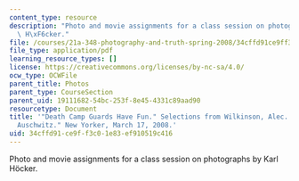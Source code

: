 ```yaml
---
content_type: resource
description: "Photo and movie assignments for a class session on photographs by Karl\
  \ H\xF6cker."
file: /courses/21a-348-photography-and-truth-spring-2008/34cffd91ce9ff3c01e83ef910519c416_MIT21A_348S08_guards.pdf
file_type: application/pdf
learning_resource_types: []
license: https://creativecommons.org/licenses/by-nc-sa/4.0/
ocw_type: OCWFile
parent_title: Photos
parent_type: CourseSection
parent_uid: 19111682-54bc-253f-8e45-4331c89aad90
resourcetype: Document
title: '"Death Camp Guards Have Fun." Selections from Wilkinson, Alec. "Picturing
  Auschwitz." New Yorker, March 17, 2008.'
uid: 34cffd91-ce9f-f3c0-1e83-ef910519c416
---
```

Photo and movie assignments for a class session on photographs by Karl Höcker.